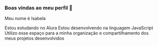 ### Boas vindas ao meu perfil 🖤

Meu nome é Isabela

Estou estudando no Alura
Estou desenvolvendo na linguagem JavaScript
Utilizo esse espaço para a minha organizaçâo e compartilhamento dos meus projetos desenvolvidos

